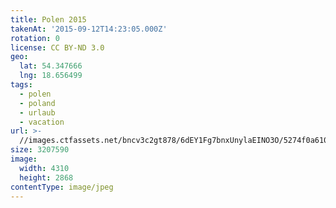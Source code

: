 ```yaml
---
title: Polen 2015
takenAt: '2015-09-12T14:23:05.000Z'
rotation: 0
license: CC BY-ND 3.0
geo:
  lat: 54.347666
  lng: 18.656499
tags:
  - polen
  - poland
  - urlaub
  - vacation
url: >-
  //images.ctfassets.net/bncv3c2gt878/6dEY1Fg7bnxUnylaEINO3O/5274f0a610ec76c0fbae2a6fd9adbac7/polen-2015_25836871952_o
size: 3207590
image:
  width: 4310
  height: 2868
contentType: image/jpeg
---
```


